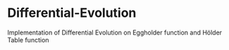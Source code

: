 # Differential-Evolution
Implementation of Differential Evolution on Eggholder function and Hölder Table function
